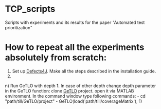 # TCP_scripts
Scripts with experiments and its results for the paper "Automated test prioritization"

# How to repeat all the experiments absolutely from scratch:
1) Set up [Defects4J](https://github.com/rjust/defects4j). 
Make all the steps described in the installation guide.
2) 




n) Run GeTLO with depth 1. In case of other depth change depth parameter in the GeTLO function:
clone [GeTLO](https://github.com/sepehr3pehr/GeTLO) project.
open it via MATLAB environment. 
In the command window type following commands:
    - cd "path/till/GeTLO/project"
    - GeTLO(load('path/till/coverageMatrix'), 1) 